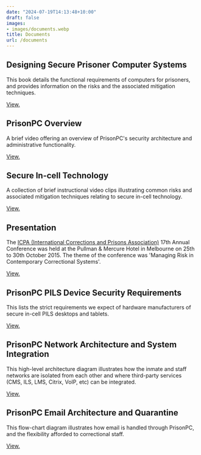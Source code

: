 ```yaml
---
date: "2024-07-19T14:13:48+10:00"
draft: false
images:
- images/documents.webp
title: Documents
url: /documents
---
```


## Designing Secure Prisoner Computer Systems

This book details the functional requirements of computers for prisoners, and provides information on the risks and the associated mitigation techniques.

[View.](../design-book)

## PrisonPC Overview

A brief video offering an overview of PrisonPC's security architecture and administrative functionality.

[View.](../overview)

## Secure In-cell Technology

A collection of brief instructional video clips illustrating common risks and associated mitigation techniques relating to secure in-cell technology.

[View.](../secure-in-cell-technology)

## Presentation

The [ICPA (International Corrections and Prisons Association)](http://www.icpa.ca/melbourne2015) 17th Annual Conference was held at the Pullman & Mercure Hotel in Melbourne on 25th to 30th October 2015. The theme of the conference was 'Managing Risk in Contemporary Correctional Systems'.

[View.](../PrisonPC%20Presentation.pdf)

## PrisonPC PILS Device Security Requirements

This lists the strict requirements we expect of hardware manufacturers of secure in-cell PILS desktops and tablets.

[View.](../pils-device-security-requirements)

## PrisonPC Network Architecture and System Integration

This high-level architecture diagram illustrates how the inmate and staff networks are isolated from each other and where third-party services (CMS, ILS, LMS, Citrix, VoIP, etc) can be integrated.

[View.](../prisonpc-network-architecture)

## PrisonPC Email Architecture and Quarantine

This flow-chart diagram illustrates how email is handled through PrisonPC, and the flexibility afforded to correctional staff.

[View.](../prisonpc-email-architecture)
